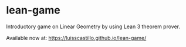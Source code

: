 # lean-game

Introductory game on Linear Geometry by using Lean 3 theorem prover.

Available now at: https://luisscastillo.github.io/lean-game/
